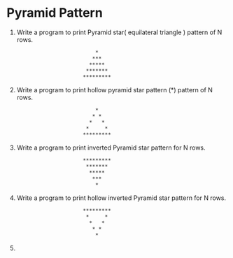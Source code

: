 # Pyramid Pattern

1. Write a program to print Pyramid star( equilateral triangle ) pattern of N rows.

                                *
                               ***
                              *****
                             *******
                            *********

2. Write a program to print hollow pyramid star pattern (*) pattern of N rows.

                                *
                               * *
                              *   *
                             *     *
                            *********

3. Write a program to print inverted Pyramid star pattern for N rows.

                            *********
                             *******
                              *****
                               ***
                                *  

4. Write a program to print hollow inverted Pyramid star pattern for N rows.

                            *********
                             *     *
                              *   *
                               * *
                                *

5. 
